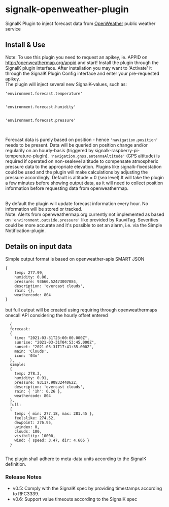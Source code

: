 # signalk-openweather-plugin
SignalK Plugin to inject forecast data from <a href="https://openweathermap.org/">OpenWeather</a> public weather service

## Install & Use
Note: To use this plugin you need to request an apikey, ie. APPID on http://openweathermap.org/appid and start!
Install the plugin through the SignalK plugin interface. After installation you may want to 'Activate' it through the SignalK Plugin Config interface and enter your pre-requested apikey.<br>The plugin will inject several new SignalK-values, such as:<br>
<p>
<code>'environment.forecast.temperature'<br><br>
'environment.forecast.humidity'<br><br>
'environment.forecast.pressure'<br><br></code><br>
</p>
<p>Forecast data is purely based on position - hence <code>'navigation.position'</code> needs to be present. Data will be queried on position change and/or regularily on an hourly-basis (triggered by signalk-raspberry-pi-temperature-plugin). <code>'navigation.gnss.antennaAltitude'</code> (GPS altitude) is required if operated on non-sealevel altitude to compensate atmospheric pressure data to the appropriate elevation. Plugins like signalk-fixedstation could be used and the plugin will make calculations by adjusting the pressure accordingly. Default is altitude = 0 (sea level).It will take the plugin a few minutes before showing output data, as it will need to collect position information before requesting data from openweathermap.</p><br> 
By default the plugin will update forecast information every hour. No information will be stored or tracked.<br>
Note: Alerts from openweathermap.org currently not implemented as based on <code>'environment.outside.pressure'</code> like provided by RuuviTag. Severities could be more accurate and it's possible to set an alarm, i.e. via the Simple Notification-plugin.<br>

## Details on input data
<p>Simple output format is based on openweather-apis SMART JSON<br>
<code> 
{ 
    temp: 277.99,
    humidity: 0.86,
    pressure: 93666.52473007084,
    description: 'overcast clouds',
    rain: {},
    weathercode: 804 
} 
</code><br>but full output will be created using requiring through openweathermaps onecall API considering the hourly offset entered<br>
<code>
  { 
  forecast:
  { 
    time: "2021-03-31T23:00:00.000Z",
    sunrise: "2021-03-31T04:53:45.000Z",
    sunset: "2021-03-31T17:41:35.000Z",
    main: 'Clouds',
    icon: '04n' 
  },
  simple:
  { 
    temp: 278.3,
    humidity: 0.91,
    pressure: 93117.90832440622,
    description: 'overcast clouds',
    rain: { '1h': 0.26 },
    weathercode: 804 
  },
  full:
  { 
    temp: { min: 277.18, max: 281.45 },
    feelslike: 274.52,
    dewpoint: 276.95,
    uvindex: 0,
    clouds: 100,
    visibility: 10000,
    wind: { speed: 3.47, dir: 4.665 } 
  }
  </code></p>
  
The plugin shall adhere to meta-data units according to the SignalK definition.
### Release Notes
- v0.5: Comply with the SignalK spec by providing timestamps according to RFC3339.
- v0.6: Support value timeouts according to the SignalK spec